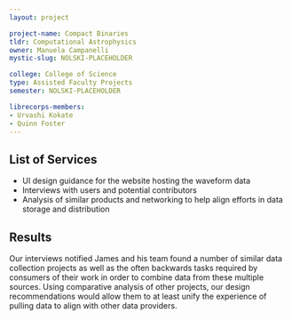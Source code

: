 ```yaml
---
layout: project

project-name: Compact Binaries
tldr: Computational Astrophysics
owner: Manuela Campanelli
mystic-slug: NOLSKI-PLACEHOLDER

college: College of Science
type: Assisted Faculty Projects
semester: NOLSKI-PLACEHOLDER

librecorps-members:
- Urvashi Kokate
- Quinn Foster
---
```


## List of Services
- UI design guidance for the website hosting the waveform data
- Interviews with users and potential contributors
- Analysis of similar products and networking to help align efforts in data storage and distribution

## Results

Our interviews notified James and his team found a number of similar data collection projects as well as the often backwards tasks required by consumers of their work in order to combine data from these multiple sources. Using comparative analysis of other projects, our design recommendations would allow them to at least unify the experience of pulling data to align with other data providers.
